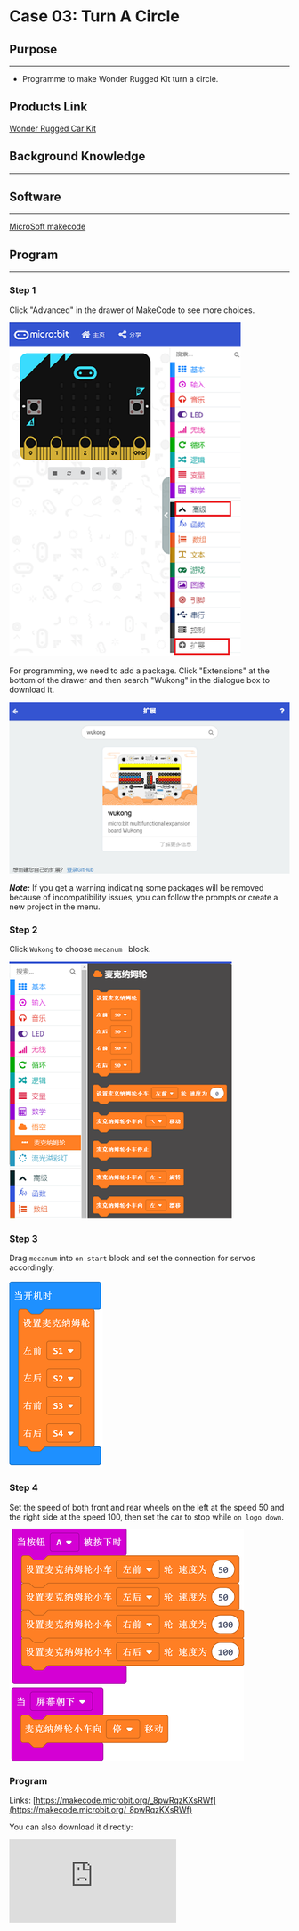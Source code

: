 # Case 03: Turn A Circle

## Purpose
---

- Programme to make Wonder Rugged Kit turn a circle.

## Products Link

[Wonder Rugged Car Kit](https://shop.elecfreaks.com/products/elecfreaks-micro-bit-wonder-rugged-car-kit-without-micro-bit-board)

## Background Knowledge

------

## Software

------

[MicroSoft makecode](https://makecode.microbit.org/#)

## Program

------

### Step 1

Click "Advanced" in the drawer of MakeCode to see more choices.

![](./images/Mecanum_wheel_car_kit_case_01_01.png)

For programming, we need to add a package. Click "Extensions" at the bottom of the drawer and then search "Wukong" in the dialogue box to download it.

![](./images/Mecanum_wheel_car_kit_case_01_02.png)

***Note:*** If you get a warning indicating some packages will be removed because of incompatibility issues, you can follow the prompts or create a new project in the menu.

### Step 2

Click `Wukong` to choose `mecanum ` block.



![](./images/Mecanum_wheel_car_kit_case_01_03.png)

### Step 3

Drag `mecanum` into `on start`  block and set the connection for servos accordingly.



![](./images/Mecanum_wheel_car_kit_case_03_05.png)


### Step 4

Set the speed of both front and rear wheels on the left at the speed 50 and the right side at the speed 100, then set the car to stop while `on logo down`.



![](./images/Mecanum_wheel_car_kit_case_03_06.png)


### Program

Links: [https://makecode.microbit.org/_8pwRqzKXsRWf](https://makecode.microbit.org/_8pwRqzKXsRWf)

You can also download it directly:

<div
    style={{
        position: 'relative',
        paddingBottom: '60%',
        overflow: 'hidden',
    }}
>
    <iframe
        src="https://makecode.microbit.org/_8pwRqzKXsRWf"
        frameborder="0"
        sandbox="allow-popups allow-forms allow-scripts allow-same-origin"
        style={{
            position: 'absolute',
            width: '100%',
            height: '100%',
        }}
    />
</div>

### Result

The car turns a circle towards the left while pressing button `A`, and stops while   `on logo down`.

## Exploration

------

## FAQ

------

## Relevant Files

---
